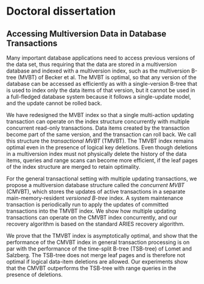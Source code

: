 # Doctoral dissertation

## Accessing Multiversion Data in Database Transactions

Many important database applications need to access previous versions of the
data set, thus requiring that the data are stored in a multiversion database
and indexed with a multiversion index, such as the multiversion
B-tree (MVBT) of Becker et al.
The MVBT is optimal, so that any version of the database can be accessed
as efficiently as with a single-version B-tree that is used to index
only the data items of that version, but it cannot be used in a full-fledged
database system because it follows a single-update model, and the update
cannot be rolled back.

We have redesigned the MVBT index so that a single multi-action updating
transaction can operate on the index structure concurrently with multiple
concurrent read-only transactions.
Data items created by the transaction become part of the same
version, and the transaction can roll back.
We call this structure the _transactional MVBT_ (TMVBT).
The TMVBT index remains optimal even in the presence of logical key
deletions.
Even though deletions in a multiversion index must not physically
delete the history of the data items, queries and range scans
can become more efficient, if the leaf pages of the
index structure are merged to retain optimality.

For the general transactional setting with multiple updating transactions, we
propose a multiversion database structure called the _concurrent MVBT_
(CMVBT), which stores the updates of active transactions in a separate
main-memory-resident _versioned B-tree_ index.
A system maintenance transaction is periodically run to apply the updates of
committed transactions into the TMVBT index.
We show how multiple updating transactions can operate on the CMVBT
index concurrently, and our recovery algorithm is based on the standard
ARIES recovery algorithm.

We prove that the TMVBT index is asymptotically optimal, and show that the
performance of the CMVBT index in general transaction processing is
on par with the performance of the time-split B-tree (TSB-tree)
of Lomet and Salzberg.
The TSB-tree does not merge leaf pages and is therefore not optimal if
logical data-item deletions are allowed.
Our experiments show that the CMVBT outperforms the TSB-tree with
range queries in the presence of deletions.
